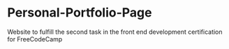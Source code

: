 # Personal-Portfolio-Page
Website to fulfill the second task in the front end development certification for FreeCodeCamp
